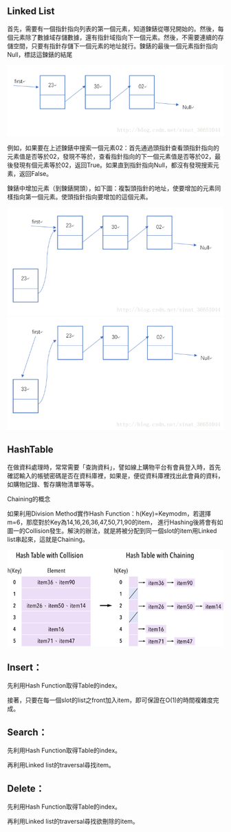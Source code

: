 ## Linked List
首先，需要有一個指針指向列表的第一個元素，知道鍊錶從哪兒開始的。然後，每個元素除了數據域存儲數據，還有指針域指向下一個元素。然後，不需要連續的存儲空間，只要有指針存儲下一個元素的地址就行。鍊錶的最後一個元素指針指向Null，標誌這鍊錶的結尾

![image](https://github.com/hans0517/hans/blob/master/images/CS50-2.png)

例如，如果要在上述鍊錶中搜索一個元素02：首先通過頭指針查看頭指針指向的元素值是否等於02，發現不等於，查看指針指向的下一個元素值是否等於02，最後發現有個元素等於02，返回True。如果直到指針指向Null，都沒有發現搜索元素，返回False。


鍊錶中增加元素（到鍊錶開頭），如下圖：複製頭指針的地址，使要增加的元素同樣指向第一個元素。使頭指針指向要增加的這個元素。

![image](https://github.com/hans0517/hans/blob/master/images/CS50-3.png)
![image](https://github.com/hans0517/hans/blob/master/images/CS50-4.png)

## HashTable
在做資料處理時，常常需要「查詢資料」，譬如線上購物平台有會員登入時，首先確認輸入的帳號密碼是否在資料庫裡，如果是，便從資料庫裡找出此會員的資料，
如購物記錄、暫存購物清單等等。

Chaining的概念


如果利用Division Method實作Hash Function：h(Key)=Keymodm，若選擇m=6，那麼對於Key為14,16,26,36,47,50,71,90的item，
進行Hashing後將會有如圖一的Collision發生。解決的辦法，就是將被分配到同一個slot的item用Linked list串起來，這就是Chaining。

![image](https://github.com/hans0517/hans/blob/master/images/CS50-6.png)

## Insert：
先利用Hash Function取得Table的index。

接著，只要在每一個slot的list之front加入item，即可保證在O(1)的時間複雜度完成。

## Search：

先利用Hash Function取得Table的index。

再利用Linked list的traversal尋找item。

## Delete：

先利用Hash Function取得Table的index。

再利用Linked list的traversal尋找欲刪除的item。
